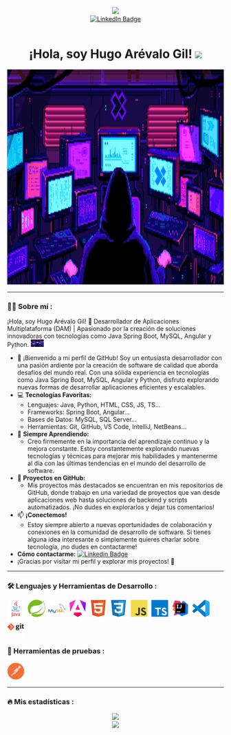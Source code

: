 <div align="center">
  <img src="https://media.giphy.com/media/v1.Y2lkPTc5MGI3NjExNWlzajNxbWFxc3oxbGh6enluZW50azJ4eGJ6dmlvZmk5NHNzZThzdSZlcD12MV9naWZzX3NlYXJjaCZjdD1n/HzPtbOKyBoBFsK4hyc/giphy.gif" width="100"/>
  <div id="badges">
    <a href="https://www.linkedin.com/in/patricio-m-690b3729/">
      <img src="https://img.shields.io/badge/LinkedIn-blue?style=for-the-badge&logo=linkedin&logoColor=white" alt="LinkedIn Badge"/>
    </a>
  </div>
  <img src="https://komarev.com/ghpvc/?username=Hugoag03&color=blue" alt=""/>
  <h1>¡Hola, soy Hugo Arévalo Gil! <img src="https://media.giphy.com/media/hvRJCLFzcasrR4ia7z/giphy.gif" width="30px"/></h1>
</div>

<div align="center">
  <img src="Mastermind.gif" width="900" height="500"/>
</div>

---

### :man_technologist: Sobre mí :

¡Hola, soy Hugo Arévalo Gil! 👋 Desarrollador de Aplicaciones Multiplataforma (DAM) | Apasionado por la creación de soluciones innovadoras con tecnologías como Java Spring Boot, MySQL, Angular y Python. <img src="Mastermind.gif" width="30"> 

- :telescope: ¡Bienvenido a mi perfil de GitHub! Soy un entusiasta desarrollador con una pasión ardiente por la creación de software de calidad que aborda desafíos del mundo real. Con una sólida experiencia en tecnologías como Java Spring Boot, MySQL, Angular y Python, disfruto explorando nuevas formas de desarrollar aplicaciones eficientes y escalables.
- 💻 **Tecnologías Favoritas:** 
    - Lenguajes: Java, Python, HTML, CSS, JS, TS...
    - Frameworks: Spring Boot, Angular...
    - Bases de Datos: MySQL, SQL Server...
    - Herramientas: Git, GitHub, VS Code, IntelliJ, NetBeans...
- 🌱 **Siempre Aprendiendo:** 
    - Creo firmemente en la importancia del aprendizaje continuo y la mejora constante. Estoy constantemente explorando nuevas tecnologías y técnicas para mejorar mis habilidades y mantenerme al día con las últimas tendencias en el mundo del desarrollo de software.
- 🚀 **Proyectos en GitHub:** 
    - Mis proyectos más destacados se encuentran en mis repositorios de GitHub, donde trabajo en una variedad de proyectos que van desde aplicaciones web hasta soluciones de backend y scripts automatizados. ¡No dudes en explorarlos y dejar tus comentarios!
- 📫 **¡Conectemos!** 
    - Estoy siempre abierto a nuevas oportunidades de colaboración y conexiones en la comunidad de desarrollo de software. Si tienes alguna idea interesante o simplemente quieres charlar sobre tecnología, ¡no dudes en contactarme!
- **Cómo contactarme:** [![Linkedin Badge](https://img.shields.io/badge/-Hugo-blue?style=flat&logo=Linkedin&logoColor=white)](https://www.linkedin.com/in/hugo-ar%C3%A9valo-gil-487962298/)
- ¡Gracias por visitar mi perfil y explorar mis proyectos! 🚀

---

### :hammer_and_wrench: Lenguajes y Herramientas de Desarrollo :

<div>
  <img src="https://github.com/devicons/devicon/blob/master/icons/java/java-original-wordmark.svg" title="Java" alt="Java" width="40" height="40"/>&nbsp;
  <img src="https://github.com/devicons/devicon/blob/master/icons/spring/spring-original.svg" title="SpringBoot" alt="SpringBoot" width="40" height="40"/>&nbsp;
  <img src="https://github.com/devicons/devicon/blob/master/icons/mysql/mysql-original-wordmark.svg" title="MySQL" alt="MySQL" width="40" height="40"/>&nbsp;
  <img src="https://github.com/devicons/devicon/blob/master/icons/angular/angular-original.svg" title="Angular" alt="Angular" width="40" height="40"/>&nbsp;
  <img src="https://github.com/devicons/devicon/blob/master/icons/html5/html5-original.svg" title="HTML5" alt="HTML" width="40" height="40"/>&nbsp; 
  <img src="https://github.com/devicons/devicon/blob/master/icons/css3/css3-original.svg" title="CSS" alt="CSS" width="40" height="40"/>&nbsp;
  <img src="https://github.com/devicons/devicon/blob/master/icons/javascript/javascript-original.svg" title="JavaScript" alt="JavaScript" width="40" height="40"/>&nbsp;
  <img src="https://github.com/devicons/devicon/blob/master/icons/typescript/typescript-original.svg" title="TypeScript" alt="TypeScript" width="40" height="40"/>&nbsp;
  <img src="https://github.com/devicons/devicon/blob/master/icons/intellij/intellij-original.svg" title="Intellij" alt="Intellij" width="40" height="40"/>&nbsp;
  <img src="https://github.com/devicons/devicon/blob/master/icons/vscode/vscode-original.svg" title="VisualStudioCode" alt="VisualStudioCode" width="40" height="40"/>&nbsp;
  <img src="https://github.com/devicons/devicon/blob/master/icons/git/git-original-wordmark.svg" title="Git" alt="Git" width="40" height="40"/>
</div>

### 🐞 Herramientas de pruebas :

<div>
  <img src="https://github.com/devicons/devicon/blob/master/icons/postman/postman-original.svg" title="Postman" alt="Postman" width="40" height="40"/>
</div>

---

### :fire: Mis estadísticas :

<div align="center">  
  <img src="http://github-readme-streak-stats.herokuapp.com?user=Hugoag03&theme=dark&background=000000" width="600"/>
</div>
<div align="center">
  <img src="https://github-readme-stats.vercel.app/api/top-langs/?username=Hugoag03&layout=compact&theme=vision-friendly-dark" width="600"/>
</div>
